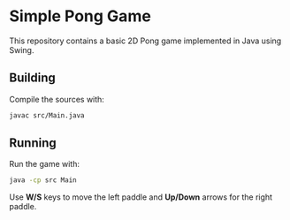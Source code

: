 # Simple Pong Game

This repository contains a basic 2D Pong game implemented in Java using Swing.

## Building

Compile the sources with:

```bash
javac src/Main.java
```

## Running

Run the game with:

```bash
java -cp src Main
```

Use **W/S** keys to move the left paddle and **Up/Down** arrows for the right paddle.
